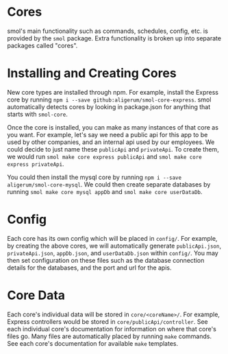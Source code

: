 # Cores

smol's main functionality such as commands, schedules, config, etc. is provided by the `smol` package. Extra functionality is broken up into separate packages called "cores".

# Installing and Creating Cores

New core types are installed through npm. For example, install the Express core by running `npm i --save github:aligerum/smol-core-express`. smol automatically detects cores by looking in package.json for anything that starts with `smol-core`.

Once the core is installed, you can make as many instances of that core as you want. For example, let's say we need a public api for this app to be used by other companies, and an internal api used by our employees. We could decide to just name these `publicApi` and `privateApi`. To create them, we would run `smol make core express publicApi` and `smol make core express privateApi`.

You could then install the mysql core by running `npm i --save aligerum/smol-core-mysql`. We could then create separate databases by running `smol make core mysql appDb` and `smol make core userDataDb`.

# Config

Each core has its own config which will be placed in `config/`. For example, by creating the above cores, we will automatically generate `publicApi.json`, `privateApi.json`, `appDb.json`, and `userDataDb.json` within `config/`. You may then set configuration on these files such as the database connection details for the databases, and the port and url for the apis.

# Core Data

Each core's individual data will be stored in `core/<coreName>/`. For example, Express controllers would be stored in `core/publicApi/controller`. See each individual core's documentation for information on where that core's files go. Many files are automatically placed by running `make` commands. See each core's documentation for available `make` templates.
